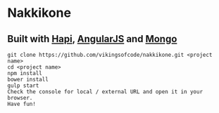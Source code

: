 # Nakkikone

## Built with [Hapi](http://hapijs.com), [AngularJS](http://angularjs.com) and [Mongo](http://mongodb.org)
```
git clone https://github.com/vikingsofcode/nakkikone.git <project name>
cd <project name>
npm install
bower install
gulp start
Check the console for local / external URL and open it in your browser.
Have fun!
```
